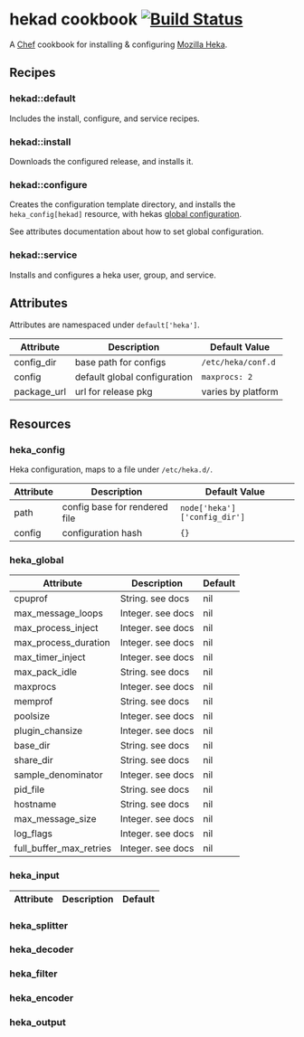# hekad cookbook [![Build Status](https://travis-ci.org/nathwill/chef-hekad.svg?branch=master)](https://travis-ci.org/nathwill/chef-hekad)

A [Chef][chef] cookbook for installing & configuring [Mozilla Heka][docs].

## Recipes

### hekad::default

Includes the install, configure, and service recipes.

### hekad::install

Downloads the configured release, and installs it.

### hekad::configure

Creates the configuration template directory, and installs the
`heka_config[hekad]` resource, with hekas [global configuration][gc].

See attributes documentation about how to set global configuration.

### hekad::service

Installs and configures a heka user, group, and service.

## Attributes

Attributes are namespaced under `default['heka']`.

|Attribute|Description|Default Value|
|---------|-----------|-------------|
|config_dir|base path for configs|`/etc/heka/conf.d`|
|config|default global configuration|`maxprocs: 2`|
|package_url|url for release pkg|varies by platform|

## Resources

### heka_config

Heka configuration, maps to a file under `/etc/heka.d/`.

|Attribute|Description|Default Value|
|---------|-----------|-------------|
|path|config base for rendered file|`node['heka']['config_dir']`|
|config|configuration hash|`{}`|

### heka_global

|Attribute|Description|Default|
|---------|-----------|-------|
|cpuprof|String. see docs|nil|
|max_message_loops|Integer. see docs|nil|
|max_process_inject|Integer. see docs|nil|
|max_process_duration|Integer. see docs|nil|
|max_timer_inject|Integer. see docs|nil|
|max_pack_idle|String. see docs|nil|
|maxprocs|Integer. see docs|nil|
|memprof|String. see docs|nil|
|poolsize|Integer. see docs|nil|
|plugin_chansize|Integer. see docs|nil|
|base_dir|String. see docs|nil|
|share_dir|String. see docs|nil|
|sample_denominator|Integer. see docs|nil|
|pid_file|String. see docs|nil|
|hostname|String. see docs|nil|
|max_message_size|Integer. see docs|nil|
|log_flags|Integer. see docs|nil|
|full_buffer_max_retries|Integer. see docs|nil|

### heka_input

|Attribute|Description|Default|
|---------|-----------|-------|


### heka_splitter


### heka_decoder


### heka_filter


### heka_encoder


### heka_output


[chef]: https://www.chef.io/
[docs]: http://hekad.readthedocs.org/
[gc]: http://hekad.readthedocs.org/en/latest/config/index.html#global-configuration-options
